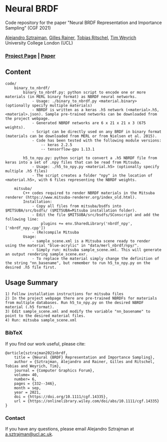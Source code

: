 # Neural BRDF
Code repository for the paper "Neural BRDF Representation and Importance Sampling" (CGF 2021)

[Alejandro Sztrajman](http://www0.cs.ucl.ac.uk/staff/A.Sztrajman/webpage/index.html),
[Gilles Rainer](http://www0.cs.ucl.ac.uk/staff/G.Rainer/),
[Tobias Ritschel](http://www.homepages.ucl.ac.uk/~ucactri/),
[Tim Weyrich](https://reality.cs.ucl.ac.uk/weyrich.html)
<br>
University College London (UCL)

### [Project Page](http://www0.cs.ucl.ac.uk/staff/A.Sztrajman/webpage/publications/nbrdf2021/nbrdf.html) | [Paper](https://reality.cs.ucl.ac.uk/projects/reflectance-remapping/sztrajman2021neural.pdf)

## Content
```
code/
	binary_to_nbrdf/
		binary_to_nbrdf.py: python script to encode one or more materials (in MERL binary format) as NBRDF neural networks.
			- Usage: ./binary_to_nbrdf.py <material.binary> (optionally specify multiple materials)
			- NBRDF is written as a keras .h5 network (<material>.h5, <material>.json). Sample pre-trained networks can be downloaded from the project webpage.
			- Generated NBRDF networks are 6 x 21 x 21 x 3 (675 weights).
			- Script can be directly used on any BRDF in binary format (materials can be downloaded from MERL or from Nielsen et al. 2015).
			- Code has been tested with the following module versions:
				-- keras 2.2.5
				-- tensorflow-gpu 1.13.1

		h5_to_npy.py: python script to convert a .h5 NBRDF file from keras into a set of .npy files that can be read from Mitsuba.
			- Usage: ./h5_to_npy.py <material.h5> (optionally specify multiple .h5 files)
			- The script creates a folder "npy" in the location of <material.h5>, with 6 files representing the NBRDF weights.

	mitsuba/
		C++ codes required to render NBRDF materials in the Mitsuba renderer (https://www.mitsuba-renderer.org/index_old.html).
		Installation:
			- Copy all files from mitsuba/bsdfs into $MITSUBA/src/bsdfs/ ($MITSUBA=Mitsuba installation folder).
			- Edit the file $MITSUBA/src/bsdfs/SConscript and add the following line:
				plugins += env.SharedLibrary('nbrdf_npy', ['nbrdf_npy.cpp'])
			- (Re)compile Mitsuba
		Usage:
			- sample_scene.xml is a Mitsuba scene ready to render using the material "blue-acrylic" in "data/merl_nbrdf/npy/".
			- Simply run: mitsuba sample_scene.xml. This will generate an output rendering sample_scene.exr.
			- To replace the material simply change the definition of the string "nn_basename", but remember to run h5_to_npy.py on the desired .h5 file first.
```

## Usage Summary
```
1) Follow installation instructions for mitsuba files
2) In the project webpage there are pre-trained NBRDFs for materials from multiple databases. Run h5_to_npy.py on the desired NBRDF material (.h5 format).
3) Edit sample_scene.xml and modify the variable "nn_basename" to point to the desired material files.
4) Run: mitsuba sample_scene.xml
```

### BibTeX
If you find our work useful, please cite:
```
@article{sztrajman2021nbrdf,
    title = {Neural {BRDF} Representation and Importance Sampling},
    author = {Sztrajman, Alejandro and Rainer, Gilles and Ritschel, Tobias and Weyrich, Tim},
    journal = {Computer Graphics Forum},
    volume= 40,
    number= 6,
    pages = {332--346},
    month = sep,
    year = 2021,
    doi = {https://doi.org/10.1111/cgf.14335},
    url = {https://onlinelibrary.wiley.com/doi/abs/10.1111/cgf.14335}
}
```

### Contact
If you have any questions, please email Alejandro Sztrajman at a.sztrajman@ucl.ac.uk.
